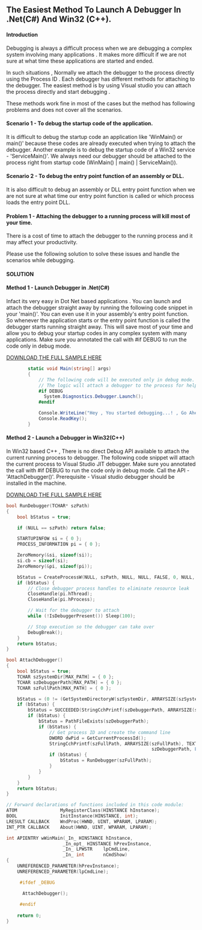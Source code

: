 
## **The Easiest Method To Launch A Debugger In .Net(C#) And Win32 (C++).**

#### **Introduction**
Debugging is always a difficult process when we are debugging a complex system involving many applications . It makes
more difficult if we are not sure at what time these applications are started and ended.

In such situations , Normally we attach the debugger to the process directly using the Process ID . Each debugger has different methods for attaching to the debugger. The easiest method is by using Visual studio you can attach the process directly and start debugging . 

These methods work fine in most of the cases but the method has following problems and does not cover all the scenarios.

#### **Scenario 1 - To debug the startup code of the application.**
It is difficult to debug the startup code an application like 'WinMain() or main()' because these codes are already 
executed when trying to attach the debugger. Another example is to debug the startup code of a Win32 service - 'ServiceMain()'.
We always need our debugger should be attached to the process right from startup code (WinMain() | main() | ServiceMain()).

#### **Scenario 2 - To debug the entry point function of an assembly or DLL.**
It is also difficult to debug an assembly or DLL entry point function when we are not sure at what time our entry point function is called or which process loads the entry point DLL. 

#### **Problem  1 - Attaching the debugger to a running process will kill most of your time.**
There is a cost of time to attach the debugger to the running process and it may affect your productivity.

Please use the following solution to solve these issues and handle the scenarios while debugging.

#### **SOLUTION**

#### **Method 1 - Launch Debugger in .Net(C#)**
Infact its very easy in Dot Net based applications . You can launch and attach the debugger straight away by running
the following code snippet in your 'main()'. You can even use it in your assembly's entry point function. 
So whenever the application starts or the entry point function is called the debugger starts running straight away.
This will save most of your time and allow you to debug your startup codes in any complex system with many applications.
Make sure you annotated the call with #if DEBUG to run the code only in debug mode.

[DOWNLOAD THE FULL SAMPLE HERE](https://github.com/subhash4git/Debugging/raw/master/LaunchDebugger_DotNet(CSharp).zip)


```C#
        static void Main(string[] args)
        {
            // The following code will be executed only in debug mode.
            // The logic will attach a debugger to the process for helping your debugging.
            #if DEBUG
              System.Diagnostics.Debugger.Launch();
            #endif

            Console.WriteLine("Hey , You started debugging...! , Go Ahead. Happy Debugging.");
            Console.ReadKey();
        }
```

#### **Method 2 - Launch a Debugger in Win32(C++)**
In Win32 based C++ , There is no direct Debug API available to attach the current running process to debugger.
The following code snippet will attach the current process to Visual Studio JIT debugger.
Make sure you annotated the call with #if DEBUG to run the code only in debug mode.
Call the API - 'AttachDebugger()'.
Prerequisite - Visual studio debugger should be installed in the machine. 

[DOWNLOAD THE FULL SAMPLE HERE](https://github.com/subhash4git/Debugging/raw/master/LaunchDebugger_Win32(C++).zip)
```C++
bool RunDebugger(TCHAR* szPath)
{
    bool bStatus = true;

    if (NULL == szPath) return false;

    STARTUPINFOW si = { 0 };
    PROCESS_INFORMATION pi = { 0 };

    ZeroMemory(&si, sizeof(si));
    si.cb = sizeof(si);
    ZeroMemory(&pi, sizeof(pi));

    bStatus = CreateProcessW(NULL, szPath, NULL, NULL, FALSE, 0, NULL, NULL, &si, &pi);
    if (bStatus) {
        // Close debugger process handles to eliminate resource leak
        CloseHandle(pi.hThread);
        CloseHandle(pi.hProcess);

        // Wait for the debugger to attach
        while (!IsDebuggerPresent()) Sleep(100);

        // Stop execution so the debugger can take over
        DebugBreak();
    }
    return bStatus;
}

bool AttachDebugger()
{
    bool bStatus = true;
    TCHAR szSystemDir[MAX_PATH] = { 0 };
    TCHAR szDebuggerPath[MAX_PATH] = { 0 };
    TCHAR szFullPath[MAX_PATH] = { 0 };

    bStatus = (0 != (GetSystemDirectoryW(szSystemDir, ARRAYSIZE(szSystemDir))));
    if (bStatus) {
        bStatus = SUCCEEDED(StringCchPrintf(szDebuggerPath, ARRAYSIZE(szDebuggerPath), TEXT("%s\\vsjitdebugger.exe"), szSystemDir));
        if (bStatus) {
            bStatus = PathFileExists(szDebuggerPath);
            if (bStatus) {
                // Get process ID and create the command line
                DWORD dwPid = GetCurrentProcessId();
                StringCchPrintf(szFullPath, ARRAYSIZE(szFullPath), TEXT("%s %s %d"),
                                                      szDebuggerPath, L"-p", dwPid);
                if (bStatus) {
                    bStatus = RunDebugger(szFullPath);
                }
            }
        }
    }
    return bStatus;
}

// Forward declarations of functions included in this code module:
ATOM                MyRegisterClass(HINSTANCE hInstance);
BOOL                InitInstance(HINSTANCE, int);
LRESULT CALLBACK    WndProc(HWND, UINT, WPARAM, LPARAM);
INT_PTR CALLBACK    About(HWND, UINT, WPARAM, LPARAM);

int APIENTRY wWinMain(_In_ HINSTANCE hInstance,
                     _In_opt_ HINSTANCE hPrevInstance,
                     _In_ LPWSTR    lpCmdLine,
                     _In_ int       nCmdShow)
{
    UNREFERENCED_PARAMETER(hPrevInstance);
    UNREFERENCED_PARAMETER(lpCmdLine);

     #ifdef _DEBUG

      AttachDebugger();
     
     #endif
    
    return 0;
}
```
